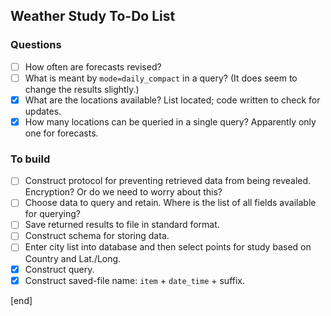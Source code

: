 ## Weather Study To-Do List   
     
### Questions                 
     
- [ ] How often are forecasts revised?
- [ ] What is meant by `mode=daily_compact` in a query? (It does seem to change the results slightly.)
- [x] What are the locations available? List located; code written to check for updates.
- [x] How many locations can be queried in a single query? Apparently only one for forecasts.

### To build                  

- [ ] Construct protocol for preventing retrieved data from being revealed. Encryption? Or do we need to worry about this?
- [ ] Choose data to query and retain. Where is the list of all fields available for querying?
- [ ] Save returned results to file in standard format.
- [ ] Construct schema for storing data.
- [ ] Enter city list into database and then select points for study based on Country and Lat./Long.
- [x] Construct query.
- [x] Construct saved-file name: `item` + `date_time` + suffix.

[end]